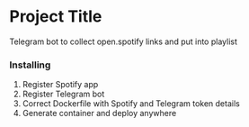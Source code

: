 # Project Title

Telegram bot to collect open.spotify links and put into playlist

### Installing

1. Register Spotify app
2. Register Telegram bot
3. Correct Dockerfile with Spotify and Telegram token details
4. Generate container and deploy anywhere
